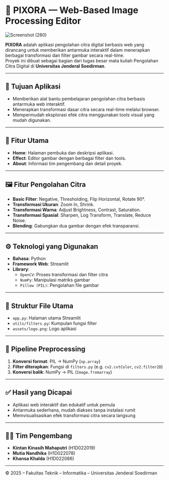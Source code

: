 # 🎨 PIXORA — Web-Based Image Processing Editor
![Screenshot (280)](https://github.com/user-attachments/assets/c73f189c-c9b1-485f-ad9d-d5628eeb2cc4)

**PIXORA** adalah aplikasi pengolahan citra digital berbasis web yang dirancang untuk memberikan antarmuka interaktif dalam menerapkan berbagai transformasi dan filter gambar secara real-time.  
Proyek ini dibuat sebagai bagian dari tugas besar mata kuliah Pengolahan Citra Digital di **Universitas Jenderal Soedirman**.

---

## 🎯 Tujuan Aplikasi

- Memberikan alat bantu pembelajaran pengolahan citra berbasis antarmuka web interaktif.
- Menerapkan transformasi dasar citra secara real-time melalui browser.
- Mempermudah eksplorasi efek citra menggunakan tools visual yang mudah digunakan.

---

## 🧩 Fitur Utama

- **Home**: Halaman pembuka dan deskripsi aplikasi.
- **Effect**: Editor gambar dengan berbagai filter dan tools.
- **About**: Informasi tim pengembang dan detail proyek.

---

## 🖼️ Fitur Pengolahan Citra

- **Basic Filter**: Negative, Thresholding, Flip Horizontal, Rotate 90°.
- **Transformasi Ukuran**: Zoom In, Shrink.
- **Transformasi Warna**: Adjust Brightness, Contrast, Saturation.
- **Transformasi Spasial**: Sharpen, Log Transform, Translate, Reduce Noise.
- **Blending**: Gabungkan dua gambar dengan efek transparansi.

---

## ⚙️ Teknologi yang Digunakan

- **Bahasa**: Python  
- **Framework Web**: Streamlit  
- **Library**:
  - `OpenCV`: Proses transformasi dan filter citra
  - `NumPy`: Manipulasi matriks gambar
  - `Pillow (PIL)`: Pengolahan file gambar

---

## 🔧 Struktur File Utama

- `app.py`: Halaman utama Streamlit
- `utils/filters.py`: Kumpulan fungsi filter
- `assets/logo.png`: Logo aplikasi

---

## 🔄 Pipeline Preprocessing

1. **Konversi format**: PIL → NumPy (`np.array`)  
2. **Filter diterapkan**: Fungsi di `filters.py` (e.g. `cv2.cvtColor`, `cv2.filter2D`)  
3. **Konversi balik**: NumPy → PIL (`Image.fromarray`)  

---

## ✅ Hasil yang Dicapai

- Aplikasi web interaktif dan edukatif untuk pemula
- Antarmuka sederhana, mudah diakses tanpa instalasi rumit
- Memvisualisasikan efek transformasi citra secara langsung

---

## 🧑‍🎓 Tim Pengembang

- **Kintan Kinasih Mahaputri** (H1D022019)  
- **Mutia Nandhika** (H1D022078)  
- **Khansa Khalda** (H1D022086)

---

© 2025 – Fakultas Teknik – Informatika – Universitas Jenderal Soedirman

